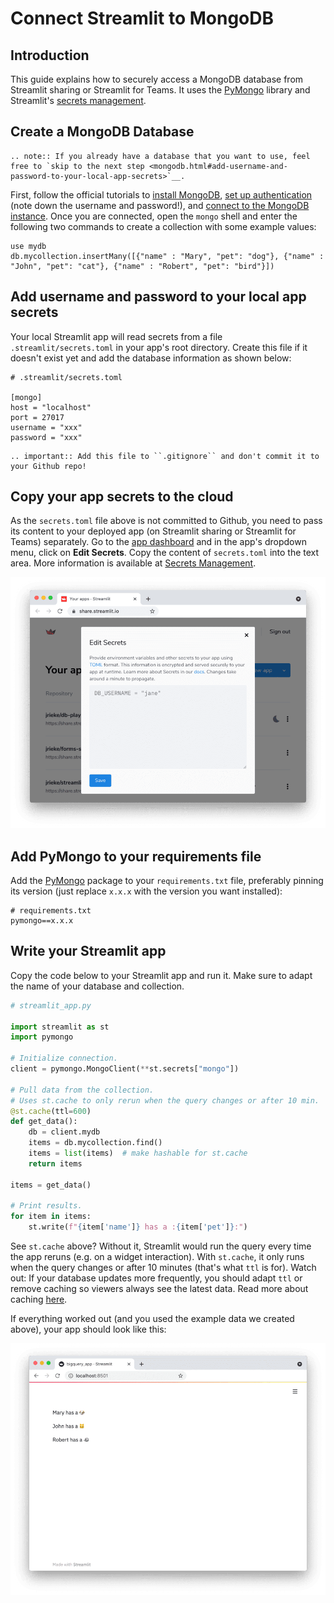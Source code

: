 # Connect Streamlit to MongoDB

## Introduction

This guide explains how to securely access a MongoDB database from Streamlit sharing or Streamlit for Teams. It uses the [PyMongo](https://github.com/mongodb/mongo-python-driver) library and Streamlit's [secrets management](../deploy_streamlit_app.html#secrets-management).

## Create a MongoDB Database

```eval_rst
.. note:: If you already have a database that you want to use, feel free to `skip to the next step <mongodb.html#add-username-and-password-to-your-local-app-secrets>`__.
```

First, follow the official tutorials to [install MongoDB](https://docs.mongodb.com/guides/server/install/), [set up authentication](https://docs.mongodb.com/guides/server/auth/) (note down the username and password!), and [connect to the MongoDB instance](https://docs.mongodb.com/guides/server/drivers/). Once you are connected, open the `mongo` shell and enter the following two commands to create a collection with some example values:

```
use mydb
db.mycollection.insertMany([{"name" : "Mary", "pet": "dog"}, {"name" : "John", "pet": "cat"}, {"name" : "Robert", "pet": "bird"}])
```

## Add username and password to your local app secrets

Your local Streamlit app will read secrets from a file `.streamlit/secrets.toml` in your app's root directory. Create this file if it doesn't exist yet and add the database information as shown below:

```
# .streamlit/secrets.toml

[mongo]
host = "localhost"
port = 27017
username = "xxx"
password = "xxx"
```

```eval_rst
.. important:: Add this file to ``.gitignore`` and don't commit it to your Github repo!
```

## Copy your app secrets to the cloud

As the `secrets.toml` file above is not committed to Github, you need to pass its content to your deployed app (on Streamlit sharing or Streamlit for Teams) separately. Go to the [app dashboard](https://share.streamlit.io/) and in the app's dropdown menu, click on **Edit Secrets**. Copy the content of `secrets.toml` into the text area. More information is available at [Secrets Management](../deploy_streamlit_app.html#secrets-management).

![](../media/databases/edit-secrets.png)

## Add PyMongo to your requirements file

Add the [PyMongo](https://github.com/mongodb/mongo-python-driver) package to your `requirements.txt` file, preferably pinning its version (just replace `x.x.x` with the version you want installed):

```
# requirements.txt
pymongo==x.x.x
```

## Write your Streamlit app

Copy the code below to your Streamlit app and run it. Make sure to adapt the name of your database and collection.

```python
# streamlit_app.py

import streamlit as st
import pymongo

# Initialize connection.
client = pymongo.MongoClient(**st.secrets["mongo"])

# Pull data from the collection.
# Uses st.cache to only rerun when the query changes or after 10 min.
@st.cache(ttl=600)
def get_data():
    db = client.mydb
    items = db.mycollection.find()
    items = list(items)  # make hashable for st.cache
    return items

items = get_data()

# Print results.
for item in items:
    st.write(f"{item['name']} has a :{item['pet']}:")
```

See `st.cache` above? Without it, Streamlit would run the query every time the app reruns (e.g. on a widget interaction). With `st.cache`, it only runs when the query changes or after 10 minutes (that's what `ttl` is for). Watch out: If your database updates more frequently, you should adapt `ttl` or remove caching so viewers always see the latest data. Read more about caching [here](../caching.md).

If everything worked out (and you used the example data we created above), your app should look like this:

![](../media/databases/streamlit-app.png)
